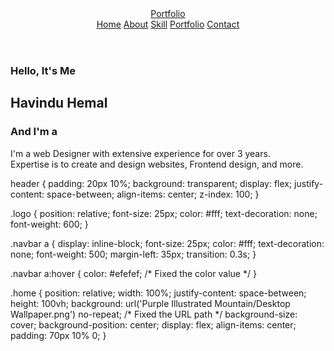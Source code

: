 <!DOCTYPE html>
<html lang="en">

<head>
    <meta charset="UTF-8">
    <meta http-equiv="X-UA-Compatible" content="IE=edge">
    <meta name="viewport" content="width=device-width, initial-scale=1.0">
    <title>Portfolio</title>
    <link rel="stylesheet" href="stylesheet.css">
</head>

<body>

<header class="header">
    <a href="#" class="logo">Portfolio</a>
    <nav class="navbar">
        <a href="#">Home</a>
        <a href="#">About</a>
        <a href="#">Skill</a> <!-- Fixed: missing closing tag -->
        <a href="#">Portfolio</a>
        <a href="#">Contact</a>
    </nav>
</header>

<section class="home">
    <div class="home-content">
        <h3>Hello, It's Me</h3>
        <h1>Havindu Hemal</h1> <!-- Fixed: incorrect closing tag 'hi' to 'h1' -->
        <h3>And I'm a</h3>
        <p>I'm a web Designer with extensive experience for over 3 years.<br> Expertise is to create and design websites, Frontend design, and more.</p> <!-- Fixed: added missing closing tags and text -->
        <div class="home-sci">
            <!-- Social media icons or other elements can be added here -->
        </div>
    </div>
</section>

</body>

</html>
header {
    padding: 20px 10%;
    background: transparent;
    display: flex;
    justify-content: space-between;
    align-items: center;
    z-index: 100;
}

.logo {
    position: relative;
    font-size: 25px;
    color: #fff;
    text-decoration: none;
    font-weight: 600;
}

.navbar a {
    display: inline-block;
    font-size: 25px;
    color: #fff;
    text-decoration: none;
    font-weight: 500;
    margin-left: 35px;
    transition: 0.3s;
}

.navbar a:hover {
    color: #efefef; /* Fixed the color value */
}

.home {
    position: relative;
    width: 100%;
    justify-content: space-between;
    height: 100vh;
    background: url('Purple Illustrated Mountain/Desktop Wallpaper.png') no-repeat; /* Fixed the URL path */
    background-size: cover;
    background-position: center;
    display: flex;
    align-items: center;
    padding: 70px 10% 0;
}
